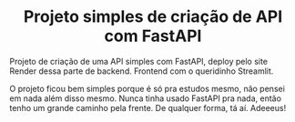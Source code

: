 <h1 align="center"> Projeto simples de criação de API com FastAPI</h1>

Projeto de criação de uma API simples com FastAPI, deploy pelo site Render dessa parte de backend.
Frontend com o queridinho Streamlit.

O projeto ficou bem simples porque é só pra estudos mesmo, não pensei em nada além disso mesmo. Nunca tinha usado FastAPI pra nada, então tenho um grande caminho pela frente.
De qualquer forma, tá aí. Adeeeus!
